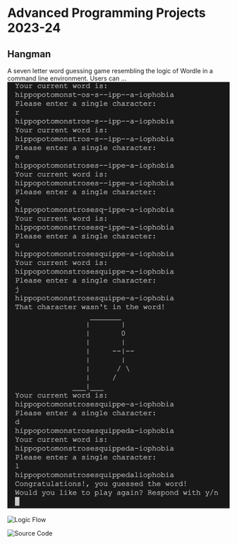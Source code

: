 # Advanced Programming Projects 2023-24

## Hangman

A seven letter word guessing game resembling the logic of Wordle in a command line environment. Users can ...
![Game Play](https://github.com/Juntian-Deng/AdvCompPro2/blob/main/images/Hangman.png)

![Logic Flow](https://github.com/Juntian-Deng/AdvCompPro2/blob/main/images/Hangman.drawio)

![Source Code](https://github.com/Juntian-Deng/AdvCompPro2/tree/main/src/Hangman)

